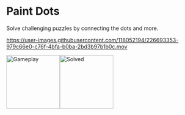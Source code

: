 # Paint Dots
  Solve challenging puzzles by connecting the dots and more.
  
https://user-images.githubusercontent.com/118052194/226693353-979c66e0-c76f-4bfa-b0ba-2bd3b97b1b0c.mov

<img width="140" alt="Gameplay" src="https://user-images.githubusercontent.com/118052194/226693679-8f26b71d-a10d-4539-b5b1-185e71c435a8.png"><img width="140" alt="Solved" src="https://user-images.githubusercontent.com/118052194/226693696-66d30773-cff3-4d17-a3b0-d67c14922f3a.png">
